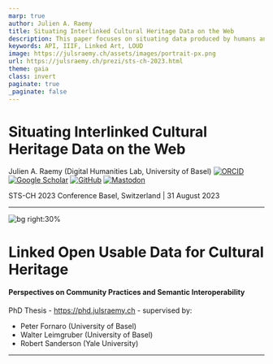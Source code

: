 ```yaml
---
marp: true
author: Julien A. Raemy
title: Situating Interlinked Cultural Heritage Data on the Web
description: This paper focuses on situating data produced by humans and nonhumans engaged in the cultural heritage field and published on the Web in line with the Open Science and Citizen Science movements.It aims to map the associations among various communities of practice, particularly within libraries, archives and museums, and the precarious balance between exhaustiveness and a rigid structure of data description versus the potential for multiplying assertions, bypassing cataloguing rules and their underlying postcolonial constructs. The openness and interconnection of data makes it possible to examine the form of description as well as the method of publication, and inevitably to analyse the biases linked to the associated vocabularies, For instance, the Web, which has claimed to be a Semantic Web for several years now, has a centrepiece known as Resource Description Framework (RDF), a general method for describing and exchanging graph data and a Web standard since 2004. The Semantic Web offers major opportunities for the Humanities because it allows data to be reasoned together, to be understood by machines via RDF-based ontologies, a formal way to represent human-like knowledge. Developing infrastructures, or sites of assemblage, capable of creating and maintaining RDF statements and other related technologies or building on this standard to interconnect online records is not straightforward and requires a fair amount of socio-technical elements to be implemented. As a demonstration, I will look at the practices of two community-driven initiatives, mainly active in the cultural heritage field, through an Actor-Network Theory (ANT) lens, namely the International Image Interoperability Framework (IIIF) and Linked Art, which have developed shared specifications and related services on agreed-upon design principles.
keywords: API, IIIF, Linked Art, LOUD
image: https://julsraemy.ch/assets/images/portrait-px.png
url: https://julsraemy.ch/prezi/sts-ch-2023.html
theme: gaia
class: invert
paginate: true
_paginate: false
---
```


<!-- _class: lead -->

# <!-- fit --> Situating Interlinked Cultural Heritage Data on the Web
Julien A. Raemy (Digital Humanities Lab, University of Basel)
[![ORCID](https://img.shields.io/static/v1?label=ORCID&message=0000-0002-4711-5759&color=A6CE39&logo=orcid)](https://orcid.org/0000-0002-4711-5759) [![Google Scholar](https://img.shields.io/static/v1?label=Google%20Scholar&message=Julien%20A.%20Raemy&color=4285F4&logo=googlescholar)](https://scholar.google.ch/citations?user=pGROUG0AAAAJ&hl) [![GitHub](https://img.shields.io/static/v1?label=GitHub&message=julsraemy&color=181717&logo=github)](https://github.com/julsraemy) [![Mastodon](https://img.shields.io/static/v1?label=Mastodon&message=@julsraemy@hcommons.social&color=6364FF&logo=mastodon)](https://hcommons.social/@julsraemy)

STS-CH 2023 Conference
Basel, Switzerland | 31 August 2023

--- 

![bg right:30%](https://sipi.participatory-archives.ch/SGV_12/SGV_12N_00115.jp2/full/max/0/default.jpg)

# Linked Open Usable Data for Cultural Heritage
#### <!-- fit --> Perspectives on Community Practices and Semantic Interoperability

PhD Thesis - https://phd.julsraemy.ch - supervised by: 
- Peter Fornaro (University of Basel)
- Walter Leimgruber (University of Basel)
- Robert Sanderson (Yale University)

<!-- I am doing my PhD in Digital Humanities on Linked Open Usable Data, with a focus on its (potential) use in the Humanities and the perspectives it could bring in terms of semantics and interoperability. My research is grounded as part of the Participatory Knowledge Practices in Analogue and Digital Image Archives (PIA) research project, which aims to develop a Citizen Science platform around three photographic collections of the Swiss Society for Folklore Studies (SSFS).  -->

--- 